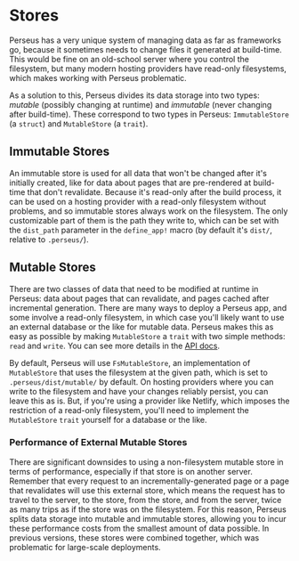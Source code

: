 # Stores

Perseus has a very unique system of managing data as far as frameworks go, because it sometimes needs to change files it generated at build-time. This would be fine on an old-school server where you control the filesystem, but many modern hosting providers have read-only filesystems, which makes working with Perseus problematic.

As a solution to this, Perseus divides its data storage into two types: *mutable* (possibly changing at runtime) and *immutable* (never changing after build-time). These correspond to two types in Perseus: `ImmutableStore` (a `struct`) and `MutableStore` (a `trait`).

## Immutable Stores

An immutable store is used for all data that won't be changed after it's initially created, like for data about pages that are pre-rendered at build-time that don't revalidate. Because it's read-only after the build process, it can be used on a hosting provider with a read-only filesystem without problems, and so immutable stores always work on the filesystem. The only customizable part of them is the path they write to, which can be set with the `dist_path` parameter in the `define_app!` macro (by default it's `dist/`, relative to `.perseus/`).

## Mutable Stores

There are two classes of data that need to be modified at runtime in Perseus: data about pages that can revalidate, and pages cached after incremental generation. There are many ways to deploy a Perseus app, and some involve a read-only filesystem, in which case you'll likely want to use an external database or the like for mutable data. Perseus makes this as easy as possible by making `MutableStore` a `trait` with two simple methods: `read` and `write`. You can see more details in the [API docs](https://docs.rs/perseus).

By default, Perseus will use `FsMutableStore`, an implementation of `MutableStore` that uses the filesystem at the given path, which is set to `.perseus/dist/mutable/` by default. On hosting providers where you can write to the filesystem and have your changes reliably persist, you can leave this as is. But, if you're using a provider like Netlify, which imposes the restriction of a read-only filesystem, you'll need to implement the `MutableStore` `trait` yourself for a database or the like.

### Performance of External Mutable Stores

There are significant downsides to using a non-filesystem mutable store in terms of performance, especially if that store is on another server. Remember that every request to an incrementally-generated page or a page that revalidates will use this external store, which means the request has to travel to the server, to the store, from the store, and from the server, twice as many trips as if the store was on the filesystem. For this reason, Perseus splits data storage into mutable and immutable stores, allowing you to incur these performance costs from the smallest amount of data possible. In previous versions, these stores were combined together, which was problematic for large-scale deployments.
